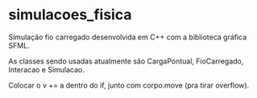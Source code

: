 # simulacoes_fisica
Simulação fio carregado desenvolvida em C++ com a biblioteca gráfica SFML.

As classes sendo usadas atualmente são CargaPontual, FioCarregado, Interacao e Simulacao.

Colocar o v += a dentro do if, junto com corpo.move (pra tirar overflow).
